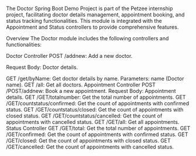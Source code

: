 The Doctor Spring Boot Demo Project is part of the Petzee internship project, facilitating doctor details management, appointment booking, and status tracking functionalities. This module is integrated with the Appointment and Status controllers to provide comprehensive features.

Overview
The Doctor module includes the following controllers and functionalities:

Doctor Controller
POST /addnew: Add a new doctor.

Request Body: Doctor details.

GET /get/byName: Get doctor details by name.
Parameters: name (Doctor name).
GET /all: Get all doctors.
Appointment Controller
POST /POST/addnew: Book a new appointment.
Request Body: Appointment details.
GET /GET/totalnumber: Get the total number of appointments.
GET /GET/countstatus/confirmed: Get the count of appointments with confirmed status.
GET /GET/countstatus/closed: Get the count of appointments with closed status.
GET /GET/countstatus/cancelled: Get the count of appointments with cancelled status.
GET /GET/all: Get all appointments.
Status Controller
GET /GET/total: Get the total number of appointments.
GET /GET/confirmed: Get the count of appointments with confirmed status.
GET /GET/closed: Get the count of appointments with closed status.
GET /GET/cancelled: Get the count of appointments with cancelled status.
